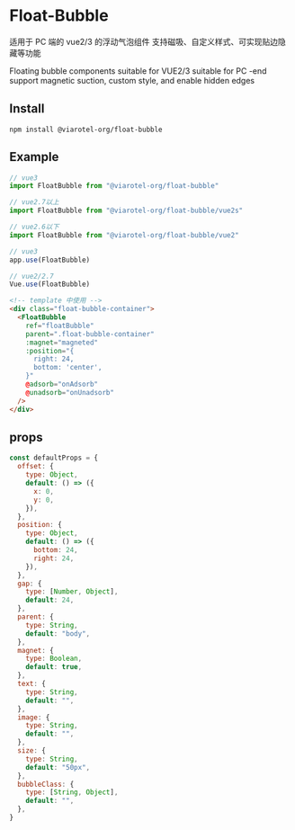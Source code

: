 # Float-Bubble

适用于 PC 端的 vue2/3 的浮动气泡组件 支持磁吸、自定义样式、可实现贴边隐藏等功能

Floating bubble components suitable for VUE2/3 suitable for PC -end support magnetic suction, custom style, and enable hidden edges

## Install

```shell
npm install @viarotel-org/float-bubble
```

## Example

```js
// vue3
import FloatBubble from "@viarotel-org/float-bubble"

// vue2.7以上
import FloatBubble from "@viarotel-org/float-bubble/vue2s"

// vue2.6以下
import FloatBubble from "@viarotel-org/float-bubble/vue2"

// vue3
app.use(FloatBubble)

// vue2/2.7
Vue.use(FloatBubble)
```

```html
<!-- template 中使用 -->
<div class="float-bubble-container">
  <FloatBubble
    ref="floatBubble"
    parent=".float-bubble-container"
    :magnet="magneted"
    :position="{
      right: 24,
      bottom: 'center',
    }"
    @adsorb="onAdsorb"
    @unadsorb="onUnadsorb"
  />
</div>
```

## props

```js
const defaultProps = {
  offset: {
    type: Object,
    default: () => ({
      x: 0,
      y: 0,
    }),
  },
  position: {
    type: Object,
    default: () => ({
      bottom: 24,
      right: 24,
    }),
  },
  gap: {
    type: [Number, Object],
    default: 24,
  },
  parent: {
    type: String,
    default: "body",
  },
  magnet: {
    type: Boolean,
    default: true,
  },
  text: {
    type: String,
    default: "",
  },
  image: {
    type: String,
    default: "",
  },
  size: {
    type: String,
    default: "50px",
  },
  bubbleClass: {
    type: [String, Object],
    default: "",
  },
}
```
